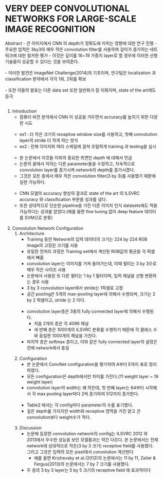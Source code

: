 # VERY DEEP CONVOLUTIONAL NETWORKS FOR LARGE-SCALE IMAGE RECOGNITION

Abstract
    - 큰 이미지에서 CNN 의 depth가 정확도에 미치는 영향에 대한 연구 진행
    - 주요한 업적은 3by3의 매우 작은 convolution filter를 사용하여 깊이가 증가하는 네트워크에 대한 철저한 평가
    - 이것은 깊이를 16~19 가중치 layer로 할 경우에 이러한 선행기술들이 성공할 수 있다는 것을 보여준다.<br><br>
    - 이러한 발견은 ImageNet Challenge(2014)의 기초이며, 연구팀은 localization 과 classification 분야에서 각각 1위, 2위를 확보<br><br>
    - 또한 이들의 발표는 다른 data set 또한 일반화가 잘 이뤄지며, state of the art에도 등극
<br><br>
1. Introduction
    - 컴퓨터 비전 분야에서 CNN 이 성공을 거두면서 accuracy를 높이기 위한 다양한 시도<br><br>
    - ex1 : 더 작은 크기의 receptive window size를 사용하고, 첫째 convolution layer의 stride 더 작게 하는 방식
    - ex2 : 전체 이미지와 여러 스케일에 걸쳐 조밀하게 training 과 testing을 실시<br><br>
    - 본 논문에서 이것들 이외의 중요한 측면인 *depth* 에 대해서 언급
    - 논문의 끝에서 저자는 다른 parameter들을 수정하고, 지속적으로 convolution layer를 증가시켜 network의 depth를 증가시켰다.
    - 그것은 모든 층에서 매우 작은 convolution filter(3 by 3)를 사용했기 때문에 실현 가능하다.<br><br>
    - CNN 모델의 accuracy 향상의 결과로 state of the art 의 ILSVRC accuracy 와 classification 부문을 성과를 냈다.
    - 또한 상대적으로 단순한 pipeline을 가진 다른 이미지 인식 datasets에도 적용 가능하다는 성과를 얻었다.(예를 들면 fine tuning 없이 deep feature 데이터를 SVM으로 분류)
<br><br>
1. Convolution Network Configuration
    1. Architecture
        - Training 동안 Network의 입력 데이터의 크기는 224 by 224 RGB image의 고정된 크기를 사용
        - 유일한 전처리 과정은 Training set에서 계산된 RGB값의 평균을 각 픽셀에서 빼줌
        - convolution layer는 이미지를 거쳐 들어가는데, 이때 필터는 3 by 3으로 매우 작은 사이즈 사용
        - 논문에서 사용된 또 다른 필터는 1 by 1 필터이며, 입력 채널을 선형 변환하는 경우 사용
        - 3 by 3 convolution layer에서 stride는 1픽셀로 고정
        - 공간 pooling은 5개의 max-pooling layer에 의해서 수행되며, 크기는 2 by 2 픽셀이고, stride 는 2 이다.<br><br>
        - convolution layer층은 3층의 fully connected layer에 의해서 수행된다.
            - 처음 2개의 층은 각 4096 채널
            - 세 번째 층은 1000개의 ILSVRC 분류를 수행하기 때문에 각 클래스 수와 동일한 1000개의 채널을 가진다.
        - 마지막 층은 softmax 층이고, 이와 같은 fully connected layer의 설정은 전체 network에서 동일<br><br>
    1. Configuration
        - 본 논문에서 ConvNet configuration을 평가하여 A부터 E까지 표로 정리하였다.
        - 모든 configuration은 depth에서만 차이를 가진다.(11 weight layer ~ 19 weight layer)
        - convolution layer의 width는 꽤 작은데, 첫 번째 layer는 64부터 시작해서 각 max pooling layer마다 2씩 증가하여 512까지 증가한다.<br><br>
        - Table2 에서는 각 config마다 parameter의 수를 표기했다.
        - 깊은 depth를 가지지만 width와 receptive 영역을 가진 얕고 큰 convolution보다 weight수가 적다.<br><br>
    1. Discussion
        - 논문에 등장한 convolution network의 config는 ILSVRC 2012 와 2013에서 우수한 성능을 보인 모델들과는 약간 다르다. 본 논문에서는 전체 network에 상대적으로 작은(3 by 3 크기) receptive field를 사용했다. 그리고 그것은 입력의 모든 pixel에서 convolution 계산한다
            - 예를 들면 Krizhevsky et al.(2012)의 논문에서는 11 by 11, Zeiler & Fergus(2013)의 논문에서는 7 by 7 크기를 사용했다.
        - 두 층의 3 by 3 layer는 5 by 5 크기의 receptive field 에 효과적이다